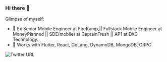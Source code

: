 ### Hi there 👋

<!--
**harshapulikollu/harshapulikollu** is a ✨ _special_ ✨ repository because its `README.md` (this file) appears on your GitHub profile.
 -->
Glimpse of myself:

- 🔭 Ex Senior Mobile Engineer at FireKamp,|| Fullstack Mobile Engineer at MoneyPlanned || SDE(mobile) at CaptainFresh || AP1 at DXC Technology.
- 🔭 Works with Flutter, React, GoLang, DynamoDB, MongoDB, GRPC
<!-- - 🌱 I’m currently learning ...
- 👯 I’m looking to collaborate on ...
- 🤔 I’m looking for help with ... 
- 💬 Ask me about Flutter.
- 📫 How to reach me: ...
- 😄 Pronouns: ...
- ⚡ Fun fact: ... -->

![Twitter URL](https://img.shields.io/twitter/url?style=social&url=https%3A%2F%2Ftwitter.com%2FPulikolluHarsha)

